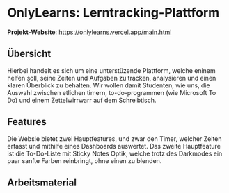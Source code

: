# OnlyLearns: Lerntracking-Plattform

**Projekt-Website**: https://onlylearns.vercel.app/main.html


## Übersicht
Hierbei handelt es sich um eine unterstüzende Plattform, welche eninem helfen soll, seine Zeiten und Aufgaben zu tracken, analysieren und einen klaren Überblick zu behalten. 
Wir wollen damit Studenten, wie uns, die Auswahl zwischen etlichen timern, to-do-programmen (wie Microsoft To Do) und einem Zettelwirrwarr auf dem Schreibtisch.


## Features
Die Websie bietet zwei Hauptfeatures, und zwar den Timer, welcher Zeiten erfasst und mithilfe eines Dashboards auswertet. 
Das zweite Hauptfeature ist die To-Do-Liste mit Sticky Notes Optik, welche trotz des Darkmodes ein paar sanfte Farben reinbringt, ohne einen zu blenden.

## Arbeitsmaterial
